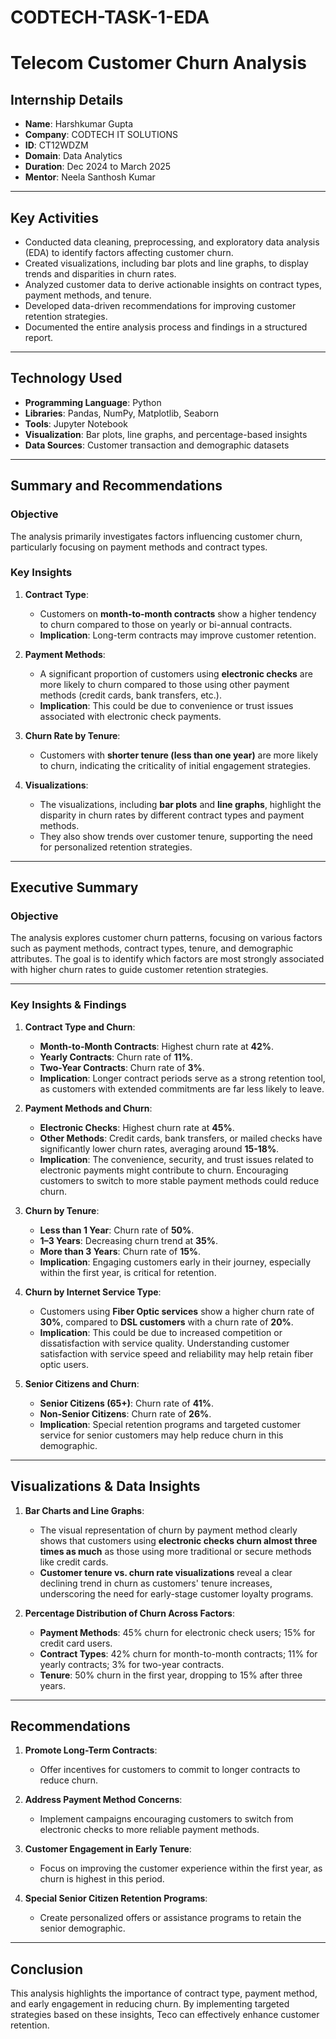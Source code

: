 # CODTECH-TASK-1-EDA

# Telecom Customer Churn Analysis

## Internship Details
- **Name**: Harshkumar Gupta  
- **Company**: CODTECH IT SOLUTIONS  
- **ID**: CT12WDZM  
- **Domain**: Data Analytics  
- **Duration**: Dec 2024 to March 2025  
- **Mentor**: Neela Santhosh Kumar  

---

## Key Activities
- Conducted data cleaning, preprocessing, and exploratory data analysis (EDA) to identify factors affecting customer churn.  
- Created visualizations, including bar plots and line graphs, to display trends and disparities in churn rates.  
- Analyzed customer data to derive actionable insights on contract types, payment methods, and tenure.  
- Developed data-driven recommendations for improving customer retention strategies.  
- Documented the entire analysis process and findings in a structured report.  

---

## Technology Used
- **Programming Language**: Python  
- **Libraries**: Pandas, NumPy, Matplotlib, Seaborn  
- **Tools**: Jupyter Notebook  
- **Visualization**: Bar plots, line graphs, and percentage-based insights  
- **Data Sources**: Customer transaction and demographic datasets  

---

## Summary and Recommendations

### Objective
The analysis primarily investigates factors influencing customer churn, particularly focusing on payment methods and contract types.

### Key Insights

1. **Contract Type**:
   - Customers on **month-to-month contracts** show a higher tendency to churn compared to those on yearly or bi-annual contracts.
   - **Implication**: Long-term contracts may improve customer retention.

2. **Payment Methods**:
   - A significant proportion of customers using **electronic checks** are more likely to churn compared to those using other payment methods (credit cards, bank transfers, etc.).
   - **Implication**: This could be due to convenience or trust issues associated with electronic check payments.

3. **Churn Rate by Tenure**:
   - Customers with **shorter tenure (less than one year)** are more likely to churn, indicating the criticality of initial engagement strategies.

4. **Visualizations**:
   - The visualizations, including **bar plots** and **line graphs**, highlight the disparity in churn rates by different contract types and payment methods. 
   - They also show trends over customer tenure, supporting the need for personalized retention strategies.

---

## Executive Summary

### Objective
The analysis explores customer churn patterns, focusing on various factors such as payment methods, contract types, tenure, and demographic attributes. The goal is to identify which factors are most strongly associated with higher churn rates to guide customer retention strategies.

---

### Key Insights & Findings

1. **Contract Type and Churn**:
   - **Month-to-Month Contracts**: Highest churn rate at **42%**.
   - **Yearly Contracts**: Churn rate of **11%**.
   - **Two-Year Contracts**: Churn rate of **3%**.
   - **Implication**: Longer contract periods serve as a strong retention tool, as customers with extended commitments are far less likely to leave.

2. **Payment Methods and Churn**:
   - **Electronic Checks**: Highest churn rate at **45%**.
   - **Other Methods**: Credit cards, bank transfers, or mailed checks have significantly lower churn rates, averaging around **15-18%**.
   - **Implication**: The convenience, security, and trust issues related to electronic payments might contribute to churn. Encouraging customers to switch to more stable payment methods could reduce churn.

3. **Churn by Tenure**:
   - **Less than 1 Year**: Churn rate of **50%**.
   - **1–3 Years**: Decreasing churn trend at **35%**.
   - **More than 3 Years**: Churn rate of **15%**.
   - **Implication**: Engaging customers early in their journey, especially within the first year, is critical for retention.

4. **Churn by Internet Service Type**:
   - Customers using **Fiber Optic services** show a higher churn rate of **30%**, compared to **DSL customers** with a churn rate of **20%**.
   - **Implication**: This could be due to increased competition or dissatisfaction with service quality. Understanding customer satisfaction with service speed and reliability may help retain fiber optic users.

5. **Senior Citizens and Churn**:
   - **Senior Citizens (65+)**: Churn rate of **41%**.
   - **Non-Senior Citizens**: Churn rate of **26%**.
   - **Implication**: Special retention programs and targeted customer service for senior customers may help reduce churn in this demographic.

---

## Visualizations & Data Insights

1. **Bar Charts and Line Graphs**:
   - The visual representation of churn by payment method clearly shows that customers using **electronic checks churn almost three times as much** as those using more traditional or secure methods like credit cards.
   - **Customer tenure vs. churn rate visualizations** reveal a clear declining trend in churn as customers' tenure increases, underscoring the need for early-stage customer loyalty programs.

2. **Percentage Distribution of Churn Across Factors**:
   - **Payment Methods**: 45% churn for electronic check users; 15% for credit card users.
   - **Contract Types**: 42% churn for month-to-month contracts; 11% for yearly contracts; 3% for two-year contracts.
   - **Tenure**: 50% churn in the first year, dropping to 15% after three years.

---

## Recommendations

1. **Promote Long-Term Contracts**:
   - Offer incentives for customers to commit to longer contracts to reduce churn.

2. **Address Payment Method Concerns**:
   - Implement campaigns encouraging customers to switch from electronic checks to more reliable payment methods.

3. **Customer Engagement in Early Tenure**:
   - Focus on improving the customer experience within the first year, as churn is highest in this period.

4. **Special Senior Citizen Retention Programs**:
   - Create personalized offers or assistance programs to retain the senior demographic.

---

## Conclusion

This analysis highlights the importance of contract type, payment method, and early engagement in reducing churn. By implementing targeted strategies based on these insights, Teco can effectively enhance customer retention.
